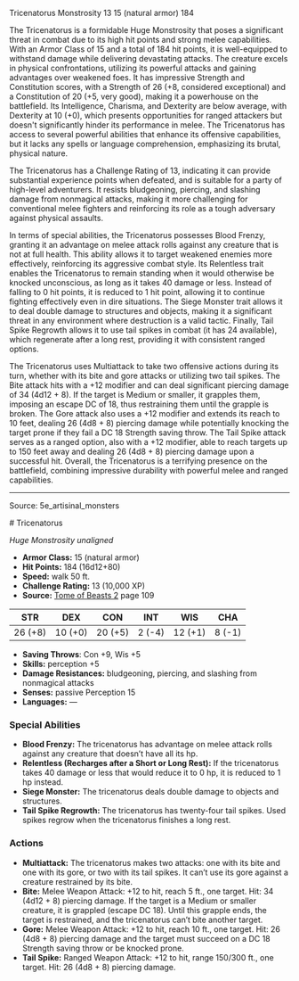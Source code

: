 <MonsterName/>Tricenatorus</MonsterName>
<CreatureType/>Monstrosity</CreatureType>
<CR/>13</CR>
<AC/>15 (natural armor)</AC>
<HP/>184</HP>
<summary>The Tricenatorus is a formidable Huge Monstrosity that poses a significant threat in combat due to its high hit points and strong melee capabilities. With an Armor Class of 15 and a total of 184 hit points, it is well-equipped to withstand damage while delivering devastating attacks. The creature excels in physical confrontations, utilizing its powerful attacks and gaining advantages over weakened foes. It has impressive Strength and Constitution scores, with a Strength of 26 (+8, considered exceptional) and a Constitution of 20 (+5, very good), making it a powerhouse on the battlefield. Its Intelligence, Charisma, and Dexterity are below average, with Dexterity at 10 (+0), which presents opportunities for ranged attackers but doesn't significantly hinder its performance in melee. The Tricenatorus has access to several powerful abilities that enhance its offensive capabilities, but it lacks any spells or language comprehension, emphasizing its brutal, physical nature. </summary>

<detail>

The Tricenatorus has a Challenge Rating of 13, indicating it can provide substantial experience points when defeated, and is suitable for a party of high-level adventurers. It resists bludgeoning, piercing, and slashing damage from nonmagical attacks, making it more challenging for conventional melee fighters and reinforcing its role as a tough adversary against physical assaults.

In terms of special abilities, the Tricenatorus possesses Blood Frenzy, granting it an advantage on melee attack rolls against any creature that is not at full health. This ability allows it to target weakened enemies more effectively, reinforcing its aggressive combat style. Its Relentless trait enables the Tricenatorus to remain standing when it would otherwise be knocked unconscious, as long as it takes 40 damage or less. Instead of falling to 0 hit points, it is reduced to 1 hit point, allowing it to continue fighting effectively even in dire situations. The Siege Monster trait allows it to deal double damage to structures and objects, making it a significant threat in any environment where destruction is a valid tactic. Finally, Tail Spike Regrowth allows it to use tail spikes in combat (it has 24 available), which regenerate after a long rest, providing it with consistent ranged options.

The Tricenatorus uses Multiattack to take two offensive actions during its turn, whether with its bite and gore attacks or utilizing two tail spikes. The Bite attack hits with a +12 modifier and can deal significant piercing damage of 34 (4d12 + 8). If the target is Medium or smaller, it grapples them, imposing an escape DC of 18, thus restraining them until the grapple is broken. The Gore attack also uses a +12 modifier and extends its reach to 10 feet, dealing 26 (4d8 + 8) piercing damage while potentially knocking the target prone if they fail a DC 18 Strength saving throw. The Tail Spike attack serves as a ranged option, also with a +12 modifier, able to reach targets up to 150 feet away and dealing 26 (4d8 + 8) piercing damage upon a successful hit. Overall, the Tricenatorus is a terrifying presence on the battlefield, combining impressive durability with powerful melee and ranged capabilities.</detail>



---

Source: 5e_artisinal_monsters

<statblock>
# Tricenatorus

*Huge* *Monstrosity* *unaligned*

- **Armor Class:** 15 (natural armor)
- **Hit Points:** 184 (16d12+80)
- **Speed:** walk 50 ft.
- **Challenge Rating:** 13 (10,000 XP)
- **Source:** [Tome of Beasts 2](https://koboldpress.com/kpstore/product/tome-of-beasts-2-for-5th-edition) page 109

| STR | DEX | CON | INT | WIS | CHA |
| --- | --- | --- | --- | --- | --- |
| 26 (+8) | 10 (+0) | 20 (+5) | 2 (-4) | 12 (+1) | 8 (-1) |

- **Saving Throws**: Con +9, Wis +5
- **Skills:** perception +5
- **Damage Resistances:** bludgeoning, piercing, and slashing from nonmagical attacks
- **Senses:** passive Perception 15
- **Languages:** —

### Special Abilities

- **Blood Frenzy:** The tricenatorus has advantage on melee attack rolls against any creature that doesn’t have all its hp.
- **Relentless (Recharges after a Short or Long Rest):** If the tricenatorus takes 40 damage or less that would reduce it to 0 hp, it is reduced to 1 hp instead.
- **Siege Monster:** The tricenatorus deals double damage to objects and structures.
- **Tail Spike Regrowth:** The tricenatorus has twenty-four tail spikes. Used spikes regrow when the tricenatorus finishes a long rest.

### Actions

- **Multiattack:** The tricenatorus makes two attacks: one with its bite and one with its gore, or two with its tail spikes. It can’t use its gore against a creature restrained by its bite.
- **Bite:** Melee Weapon Attack: +12 to hit, reach 5 ft., one target. Hit: 34 (4d12 + 8) piercing damage. If the target is a Medium or smaller creature, it is grappled (escape DC 18). Until this grapple ends, the target is restrained, and the tricenatorus can’t bite another target.
- **Gore:** Melee Weapon Attack: +12 to hit, reach 10 ft., one target. Hit: 26 (4d8 + 8) piercing damage and the target must succeed on a DC 18 Strength saving throw or be knocked prone.
- **Tail Spike:** Ranged Weapon Attack: +12 to hit, range 150/300 ft., one target. Hit: 26 (4d8 + 8) piercing damage.


</statblock>


